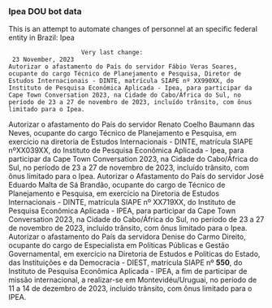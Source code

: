  ### Ipea DOU bot data
 This is an attempt to automate changes of personnel at an specific federal entity in Brazil: Ipea
 
                        Very last change: 
 	 23 November, 2023
	Autorizar o afastamento do País do servidor Fábio Veras Soares, ocupante do cargo Técnico de Planejamento e Pesquisa, Diretor de Estudos Internacionais - DINTE, matrícula SIAPE nº XX990XX, do Instituto de Pesquisa Econômica Aplicada - Ipea, para participar da Cape Town Conversation 2023, na Cidade do Cabo/África do Sul, no período de 23 a 27 de novembro de 2023, incluído trânsito, com ônus limitado para o Ipea.
Autorizar o afastamento do País do servidor Renato Coelho Baumann das Neves, ocupante do cargo Técnico de Planejamento e Pesquisa, em exercício na diretoria de Estudos Internacionais - DINTE, matrícula SIAPE nºXX039XX, do Instituto de Pesquisa Econômica Aplicada - Ipea, para participar da Cape Town Conversation 2023, na Cidade do Cabo/África do Sul, no período de 23 a 27 de novembro de 2023, incluído trânsito, com ônus limitado para o Ipea.
Autorizar o Afastamento do País do servidor José Eduardo Malta de Sá Brandão, ocupante do cargo de Técnico de Planejamento e Pesquisa, em exercício na Diretoria de Estudos Internacionais - DINTE, matrícula SIAPE nº XX719XX, do Instituto de Pesquisa Econômica Aplicada - IPEA, para participar da Cape Town Conversation 2023, na Cidade do Cabo/África do Sul, no período de 23 a 27 de novembro de 2023, incluído trânsito, com ônus limitado para o Ipea.
Autorizar o afastamento do País da servidora Denise do Carmo Direito, ocupante do cargo de Especialista em Políticas Públicas e Gestão Governamental, em exercício na Diretoria de Estudos e Políticas do Estado, das Instituições e da Democracia - DIEST, matrícula SIAPE nº **550**, do Instituto de Pesquisa Econômica Aplicada - IPEA, a fim de participar de missão internacional, a realizar-se em Montevidéu/Uruguai, no período de 11 a 14 de dezembro de 2023, incluído trânsito, com ônus limitado para o IPEA.
